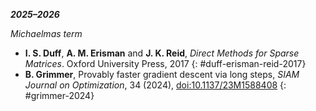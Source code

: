 ***2025–2026***

*Michaelmas term*

- **I. S. Duff**, **A. M. Erisman** and **J. K. Reid**, *Direct Methods for Sparse Matrices*. Oxford University Press, 2017 {: #duff-erisman-reid-2017}
- **B. Grimmer**, Provably faster gradient descent via long steps, *SIAM Journal on Optimization*, 34 (2024), [doi:10.1137/23M1588408](https://doi.org/10.1137/23M1588408) {: #grimmer-2024}